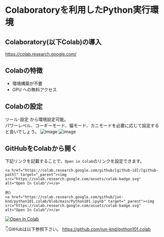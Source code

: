 # Colaboratoryを利用したPython実行環境

## Colaboratory(以下Colab)の導入
https://colab.research.google.com/

## Colabの特徴
  - 環境構築が不要
  - GPU への無料アクセス

## Colabの設定
ツール-設定 から環境設定可能。  
パワーレベル、コーギーモード、猫モード、カニモードを必要に応じて設定すると良いでしょう。
![image](https://user-images.githubusercontent.com/38905609/174462253-046191a2-7762-4940-9590-080c3266b2c3.png)
![image](https://user-images.githubusercontent.com/38905609/174462281-654bee21-ee70-4cdb-a5c9-48edf2fa02f9.png)

## GitHubをColabから開く
下記リンクを記載することで、`Open in Colab`のリンクを設定できます。
```
<a href="https://colab.research.google.com/github/[github-id]/[github-path]" target="_parent"><img src="https://colab.research.google.com/assets/colab-badge.svg" alt="Open In Colab"/></a>

例)
<a href="https://colab.research.google.com/github/jun-knd/python101.colab/blob/main/Python101.ipynb" target="_parent"><img src="https://colab.research.google.com/assets/colab-badge.svg" alt="Open In Colab"/></a>
```
<a href="https://colab.research.google.com/github/jun-knd/python101.colab/blob/main/Python101.ipynb" target="_parent"><img src="https://colab.research.google.com/assets/colab-badge.svg" alt="Open In Colab"/></a>

👇GitHubは以下参照下さい。
https://github.com/jun-knd/python101.colab
